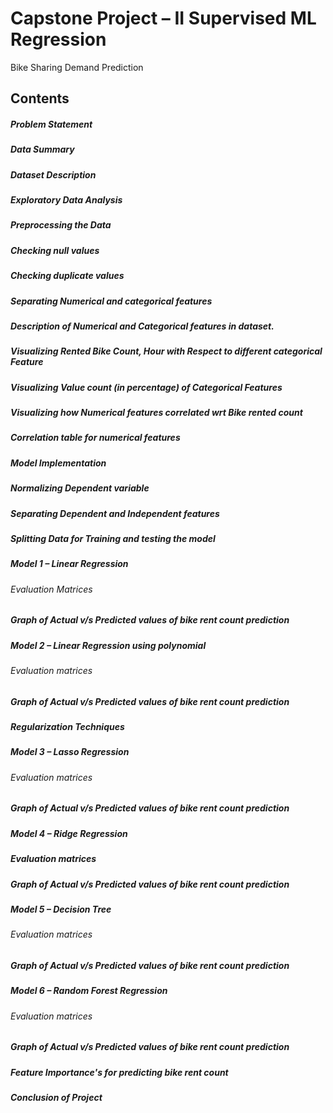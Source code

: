 # Capstone Project – II Supervised ML Regression

Bike Sharing Demand Prediction

## Contents

##### Problem Statement 
##### Data Summary
##### Dataset Description
##### Exploratory Data Analysis 
##### Preprocessing the Data
##### Checking null values
##### Checking duplicate values
##### Separating Numerical and categorical features
##### Description of Numerical and Categorical features in dataset.
##### Visualizing Rented Bike Count, Hour with Respect to different categorical Feature
##### Visualizing Value count (in percentage) of Categorical Features
##### Visualizing how Numerical features correlated wrt Bike rented count
##### Correlation table for numerical features
##### Model Implementation
##### Normalizing Dependent variable
##### Separating Dependent and Independent features
##### Splitting Data for Training and testing the model
##### Model 1 – Linear Regression
###### Evaluation Matrices
##### Graph of Actual v/s Predicted values of bike rent count prediction
##### Model 2 – Linear Regression using polynomial
###### Evaluation matrices
##### Graph of Actual v/s Predicted values of bike rent count prediction
##### Regularization Techniques
##### Model 3 – Lasso Regression
###### Evaluation matrices
##### Graph of Actual v/s Predicted values of bike rent count prediction
##### Model 4 – Ridge Regression
##### Evaluation matrices
##### Graph of Actual v/s Predicted values of bike rent count prediction
##### Model 5 – Decision Tree
###### Evaluation matrices
##### Graph of Actual v/s Predicted values of bike rent count prediction
##### Model 6 – Random Forest Regression
###### Evaluation matrices
##### Graph of Actual v/s Predicted values of bike rent count prediction
##### Feature Importance's for predicting bike rent count
##### Conclusion of Project
